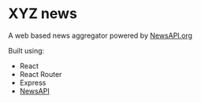 # XYZ news

A web based news aggregator powered by [NewsAPI.org](https://newsapi.org/)

Built using:

- React
- React Router
- Express
- [NewsAPI](https://github.com/bzarras/newsapi)
